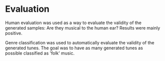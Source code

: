 # Evaluation
Human evaluation was used as a way to evaluate the validity of the generated samples: Are they musical to the human ear? Results were mainly positive.

Genre classification was used to automatically evaluate the validity of the generated tunes. The goal was to have as many generated tunes as possible classified as 'folk' music.